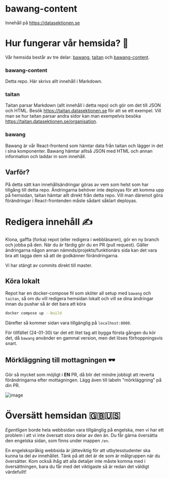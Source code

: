 # bawang-content
Innehåll på https://datasektionen.se

# Hur fungerar vår hemsida? 🤔
Vår hemsida består av tre delar: [bawang](https://github.com/datasektionen/bawang), [taitan](https://github.com/datasektionen/taitan) och [bawang-content](https://github.com/datasektionen/bawang-content).

### bawang-content
Detta repo. Här skrivs allt innehåll i Markdown.

### taitan
Taitan parsar Markdown (allt innehåll i detta repo) och gör om det till JSON och HTML. Besök https://taitan.datasektionen.se för att se ett exempel. Vill man se hur taitan parsar andra sidor kan man exempelvis besöka https://taitan.datasektionen.se/organisation.

### bawang
Bawang är vår React-frontend som hämtar data från taitan och lägger in det i sina komponenter. Bawang hämtar alltså JSON med HTML och annan information och laddar in som innehåll.

## Varför?
På detta sätt kan innehållsändringar göras av vem som helst som har tillgång till detta repo. Ändringarna behöver inte deployas för att komma upp på hemsidan, taitan hämtar allt direkt från detta repo. Vill man däremot göra förändringar i React-frontenden måste sådant såklart deployas.

# Redigera innehåll ✍️
Klona, gaffla (forka) repot (eller redigera i webbläsaren), gör en ny branch och jobba på den. När du är färdig gör du en PR (pull request). Gäller ändringarna någon annan nämnds/projekts/funktionärs sida kan det vara bra att tagga dem så att de godkänner förändringarna.

Vi har stängt av commits direkt till master.

## Köra lokalt 

Repot har en docker-compose fil som sköter all setup med `bawang` och `taitan`, så om du vill redigera hemsidan lokalt och vill se dina ändringar innan du pushar så är det bara att köra
```bash
docker compose up --build
```
Därefter så kommer sidan vara tillgänglig på `localhost:8000`.

För tillfället (24-01-30) tar det ett litet tag att bygga första gången du kör det, då `bawang` använder en gammal version, men det löses förhoppningsvis snart.


## Mörkläggning till mottagningen 🕶️
Gör så mycket som möjligt i **EN** PR, då blir det mindre jobbigt att reverta förändringarna efter mottagningen. Lägg även till labeln "mörkläggning" på din PR.

![image](https://user-images.githubusercontent.com/33149910/130043933-910e96b4-83a8-46b0-b303-a629f98bc1f6.png)

# Översätt hemsidan 🇬🇧🇺🇸
*Egentligen* borde hela webbsidan vara tillgänglig på engelska,
men vi har ett problem i att vi inte översatt stora delar av den än.
Du får gärna översätta den engelska sidan, som finns under mappen `/en`.

En engelskspråkig webbsida är jätteviktig för att utbytesstudenter ska kunna ta del av innehållet. 
Tänk på att det är de som är målgruppen när du översätter. Kom också ihåg att alla detaljer inte 
måste komma med i översättningen, bara du får med det viktigaste så är redan det väldigt värdefullt!
